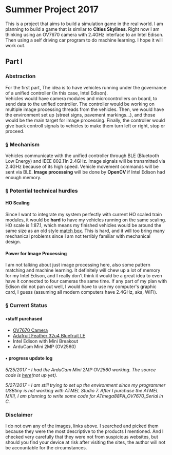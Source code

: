 # Summer Project 2017

<p>This is a project that aims to build a simulation game in the real world. I am planning to build a game that is similar to <b>Cities Skylines</b>. Right now I am thinking using an OV7670 camera with 2.4GHz interface to an Intel Edison. Then using a self driving car program to do machine learning. I hope it will work out.</p>

<h2>Part I</h2>
<h3>Abstraction</h3>
<p>For the first part, The idea is to have vehicles running under the governance of a unified controller (In this case, Intel Edison).<br> Vehicles would have camera modules and microcontrollers on board, to send data to the unified controller. The controller would be working on multiple image processing threads from the vehicles. Then, we would have the environment set up (street signs, pavement markings...), and those would be the main target for image processing. Finally, the controller would give back controll signals to vehicles to make them turn left or right, stop or proceed.</p>
<h3>§ Mechanism</h3>
<p>Vehicles communicate with the unified controller through BLE (Bluetooth Low Energy) and IEEE 802.11n 2.4GHz. Image signals will be transmitted via 2.4GHz because of its high speed. Vehicle movement commands will be sent via BLE. <b>Image processing</b> will be done by <b>OpenCV</b> if Intel Edison had enough memory.</p>
<h3>§ Potential technical hurdles</h3>
<h4>HO Scaling</h4>
<p>Since I want to integrate my system perfectly with current HO scaled train modules, it would be <b>hard</b> to have my vehicles running on the same scaling. HO scale is 1:87.1, which means my finished vehicles would be around the same size as an old style <a href="https://s-media-cache-ak0.pinimg.com/originals/0f/e7/19/0fe71911d7171c289f0290b6d3489111.jpg">match box</a>. This is hard, and it will too bring many mechanical problems since I am not terribly familiar with mechanical design.</p>
<h4>Power for Image Processing</h4>
<p>I am not talking about just image processing here, also some pattern matching and machine learning. It definitely will chew up a lot of memory for my Intel Edison, and I really don't think it would be a great idea to even have it connected to four cameras the same time. If any part of my plan with Edison did not pan out well, I would have to use my computer's graphic card, I guess (assuming all modern computers have 2.4GHz, aka, WiFi).</p>
<h3>§ Current Status<h3>
<h4>•stuff purchased</h4>
<ul>
  <li><a href="http://www.uctronics.com/media/catalog/product/cache/1/image/9df78eab33525d08d6e5fb8d27136e95/b/0/b0023_3.jpg">OV7670 Camera</a></li>
  <li><a href="https://cdn-learn.adafruit.com/assets/assets/000/028/633/medium800/adafruit_products_2829_iso_ORIG.jpg?1447887201">Adafruit Feather 32u4 Bluefruit LE</a></li>
  <li>Intel Edison with Mini Breakout</li>
  <li>ArduCam Mini 2MP (OV2560)</li>
</ul>
<h4>• progress update log</h4>
<p><i>5/25/2017 - I had the ArduCam Mini 2MP OV2560 working. The source code is <a href="">here</a>(not up yet).</i></p>
<p><i>5/27/2017 - I am still trying to set up the environment since my programmer USBtiny is not working with ATMEL Studio 7. After I purchase the ATMEL MKII, I am planning to write some code for ATmega88PA_OV7670_Serial in C.</i></p>
<h3>Disclaimer</h3>
<p>I do not own any of the images, links above. I searched and picked them because they were the most descriptive to the products I mentioned. And I checked very carefully that they were not from suspicious websites, but should you find your device at risk after visiting the sites, the author will not be accountable for the circumstances.</p>
